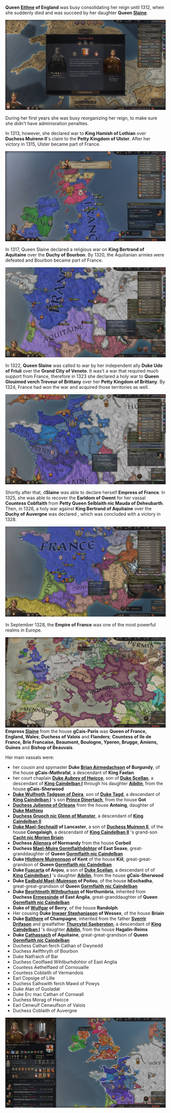 **Queen [Eithne](../p/eithne_nic_baethine_1238.md) of England** was busy consolidating her reign until 1312, when she suddenly died and was succeed by her daughter **Queen [Slaine](../p/slaine_eithnedohtor_1268.md)**.

![img](19-Queen-Slaine-1328/death1.jpg) 

 During her first years she was busy reorganizing her reign, to make sure she didn't have adminisration penalties.

In 1313, however, she declared war to **King Hamish of Lothian** over **Duchess Muirenn II**'s claim to the **Petty Kingdom of Ulster**. After her victory in 1315, Ulster became part of France.

![img](19-Queen-Slaine-1328/war1.jpg)

In 1317, Queen Slaine declared a religious war on **King Bertrand of Aquitaine** over the **Duchy of Bourbon**. By 1320, the Aquitanian armies were defeated and Bourbon became part of France.

![img](19-Queen-Slaine-1328/war2.jpg)

In 1322, **Queen Slaine** was called to war by her independent ally **Duke Udo of Friuli** over the **Grand City of Veneto**. It was't a war that required much support from France, therefore in 1323 she declared a holy war to **Queen Glouimed verch Treveur of Brittany** over her **Petty Kingdom of Brittany**. By 1324, France had won the war and acquired those territories as well.

![img](19-Queen-Slaine-1328/war3.jpg)

Shortly after that, d**Slaine** was able to declare herself **Empress of France**. In 1325, she was able to recover the **Earldom of Gwent** for her vassal **Countess Cobflaith** from **Petty Queen Selblaith nic Mauda of Deheubarth**. Then, in 1326, a holy war against **King Bertrand of Aquitaine** over the **Duchy of Auvergne** was declared , which was concluded with a victory in 1328.

![img](19-Queen-Slaine-1328/war4.jpg)

In September 1328, the **Empire of France** was one of the most powerful realms in Europe.

 ![img](19-Queen-Slaine-1328/map1.png)**Empress  [Slaine](../p/slaine_eithnedohtor_1268.md)** from the house **gCais-Paris** was **Queen of France, England, Wales**; **Duchess of Valois** and **Flanders**; **Countess of Ile de France, Brie Francaise, Beaumont, Boulogne, Yperen, Brugge, Amiens, Guines** and **Bishop of Beauvais**. 

Her main vassals were:

* her cousin and spymaster **Duke [Brian Airmedachson](../p/brian_airmedachson_1281.md) of Burgundy**, of the house **gCais-Mathrafal**, a descendant of **King Faelan**
* her court chaplain **[Duke Aubrey of Hwicce](../p/aubrey_1274.md)**, son of **[Duke Scellan](../p/scellan_1255.md)**, a descendant of **[King Caindelban I](../p/caindelban_i_mac_faelan_1114.md)** through his daughter **[Aibilin](../p/aibilin_mac_caindelban_1135)**, from the house **gCais-Sherwood**
* **[Duke Wulfnoth Tadgson of Deira](../p/wulfnoth_tagdson_1290.md)**, son of **[Duke Tagd](../p/tadg_barrdubson_1257.md)**, a descendant of **[King Caindelban I](../p/caindelban_i_mac_faelan_1114.md)** 's son **[Prince Dinertach](../p/dinertach_mac_caindelban_1141.md)**, from the house **Got**
* **[Duchess Julienne of Orleans](../p/julienne_1268.md)** from the house **Antoing**, daughter of **[Duke Mathieu](../p/mathieu_1251.md)**
* **[Duchess Gruoch nic Glenn of Munster](../p/gruoch_nic_glenn_1273.md)**, a descendant of **[King Caindelban II](../p/caindelban_ii_mac_caindelban_1147.md)**
* **[Duke Mael-Sechnaill](../p/mael-sechnaill_1294.md) of Lancaster**, a son of **[Duchess Muirenn II](../p/muirenn_ii_nic_pierre_1275.md)**, of the house **Congalaigh**, a descendant of **[King Caindelban II](../p/caindelban_ii_mac_caindelban_1147.md)** 's grand-son **[Cacht nic Morien Briain](../p/cacht_nic_morien_1201.md)**
* **Duchess [Alienora](../p/alienora_1275.md) of Normandy** from the house **Corbeil**
* **Duchess [Mael-Muire Gormflaithdohtor](../p/mael-muire_gormflaithdohtor_1268.md) of East Seaxe**, great-granddaughter of   **Queen [Gormflaith nic Caindelban](p/gormflaith_nic_caindelban_1171.md)**
* **Duke [Hlothere Muirennson](../p/hlothere_muirennson_1278.md) of Kent** of the house **Kiil**, great-great-grandson of **Queen [Gormflaith nic Caindelban](p/gormflaith_nic_caindelban_1171.md)**
* **Duke [Fuacarta](../p/fuacarta_1283.md) of Anjou**, a son of **[Duke Scellan](../p/scellan_1255.md)**, a descendant of of **[King Caindelban I](../p/caindelban_i_mac_faelan_1114.md)** 's daughter **[Aibilin](../p/aibilin_mac_caindelban_1135)**, from the house **gCais-Sherwood**
* **Duke [Eadbald Mael-Muireson](../p/eadbald_mael-muireson_1286.md) of Poitou**, of the house 
  **hEochadha**, great-great-grandson of **Queen [Gormflaith nic Caindelban](p/gormflaith_nic_caindelban_1171.md)**
* **Duke [Beorhtnoth Wihtburhson](../p/beorhtnoth_wihtburhson_1324.md) of Northumbria**, inherited from **Duchess [Ermessinde](../p/ermessinde_1264.md) of East Anglia**, great-granddaughter of **Queen [Gormflaith nic Caindelban](p/gormflaith_nic_caindelban_1171.md)**
* **Duke of [Wulfgar](../p/wulfgar_1282.md) of Berry**, of the house **Randolph**
* Her cousing **Duke [Inwaer Stephaniason](../p/inwaer_stephaniason_1295.md) of Wessex**, of the house **Briain**
* **Duke [Balthere](../p/balthere_1296.md) of Champagne**, inherited from the father **[Sverrir Drifason](../p/sverrir_drifason_1272.md)** and greatfather **[Thurcytel Saeberston](../p/thurcytel_saebertson_1228.md)**, a descendant of **[King Caindelban I](../p/caindelban_i_mac_faelan_1114.md)** 's daughter **[Aibilin](../p/aibilin_mac_caindelban_1135)**, from the house **Hagalin-Reims**
* **Duke [Cathassach](../p/cathassach_1305.md) of Aquitaine**, great-great-grandson of **Queen [Gormflaith nic Caindelban](p/gormflaith_nic_caindelban_1171.md)**
* Duchess Cathan ferch Cathan of Gwynedd
* Duchess Aelfthryth of Bourbon
* Duke Natfraich of Bar
* Duchess Ceolflaed Wihtburhdohtor of East Anglia
* Countess Aethelflaed of Cornouaille
* Countess Coblaith of Vermandois
* Earl Copsige of Lille
* Duchess Ealhswith ferch Mawd of Powys
* Duke Alan of Guoladat
* Duke Erc mac Cathan of Cornwall
* Duchess Morag of Hwicce
* Earl Cenwulf Cenwulfson of Valois 
* Duchess Coblaith of Auvergne 

 ![img](19-Queen-Slaine-1328/map2.png)
